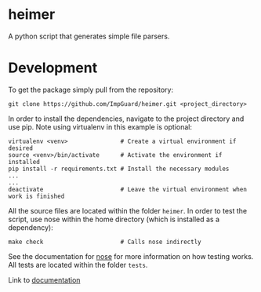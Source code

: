 heimer
======

A python script that generates simple file parsers.

Development
===========

To get the package simply pull from the repository:

    git clone https://github.com/ImpGuard/heimer.git <project_directory>

In order to install the dependencies, navigate to the project directory and use
pip. Note using virtualenv in this example is optional:

    virtualenv <venv>               # Create a virtual environment if desired
    source <venv>/bin/activate      # Activate the environment if installed
    pip install -r requirements.txt # Install the necessary modules
    ...
    ...
    deactivate                      # Leave the virtual environment when work is finished

All the source files are located within the folder `heimer`. In order to test
the script, use nose within the home directory (which is installed as a
dependency):

    make check                      # Calls nose indirectly

See the documentation for [nose](https://nose.readthedocs.org/en/latest/) for
more information on how testing works. All tests are located within the
folder `tests`.

Link to [documentation](docs/specs.md)

